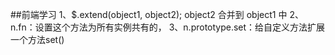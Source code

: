 ##前端学习
    1、$.extend(object1, object2); object2 合并到 object1 中
    2、n.fn：设置这个方法为所有实例共有的，
    3、n.prototype.set：给自定义方法扩展一个方法set()